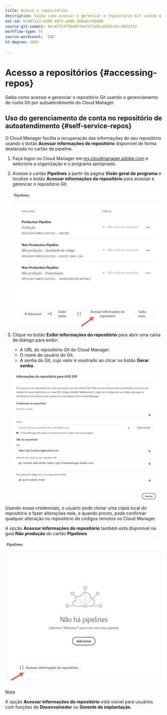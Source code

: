 ```yaml
---
title: Acesso a repositórios
description: Saiba como acessar e gerenciar o repositório Git usando o gerenciamento de conta Git por autoatendimento do Cloud Manager.
exl-id: 0c0671a3-e400-46f3-ad86-166a6cfdd44b
source-git-commit: 9ec45753f56d0576e75f148ca0165c0ccd621f23
workflow-type: ht
source-wordcount: '232'
ht-degree: 100%

---
```


# Acesso a repositórios {#accessing-repos}

Saiba como acessar e gerenciar o repositório Git usando o gerenciamento de conta Git por autoatendimento do Cloud Manager.

## Uso do gerenciamento de conta no repositório de autoatendimento {#self-service-repos}

O Cloud Manager facilita a recuperação das informações do seu repositório usando o botão **Acessar informações do repositório** disponível de forma destacada no cartão de pipeline.

1. Faça logon no Cloud Manager em [my.cloudmanager.adobe.com](https://my.cloudmanager.adobe.com/) e selecione a organização e o programa apropriado.

1. Acesse o cartão **Pipelines** a partir da página **Visão geral do programa** e localize o botão **Acessar informações do repositório** para acessar e gerenciar o repositório Git.

   ![Botão Acessar informações do repositório no cartão Ambientes](/help/implementing/cloud-manager/assets/repos/access-repo1.png)

1. Clique no botão **Exibir informações do repositório** para abrir uma caixa de diálogo para exibir:

   * A URL do repositório Git do Cloud Manager.
   * O nome de usuário do Git.
   * A senha do Git, cujo valor é mostrado ao clicar no botão **Gerar senha**.

   ![Exibição de informações do repositório](/help/implementing/cloud-manager/assets/repos/access-repo-create.png)

Usando essas credenciais, o usuário pode clonar uma cópia local do repositório e fazer alterações nele, e quando pronto, pode confirmar qualquer alteração no repositório de códigos remotos no Cloud Manager.

A opção **Acessar informações do repositório** também está disponível na guia **Não produção** do cartão **Pipelines**.

![Botão Acessar informações do repositório na guia Não produção](/help/implementing/cloud-manager/assets/repos/access-repo-nonprod.png)

>[!NOTE]
>
>A opção **Acessar informações do repositório** está visível para usuários com funções de **Desenvolvedor** ou **Gerente de implantação**.
